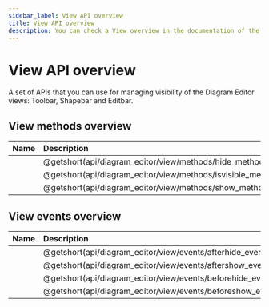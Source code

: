 ```yaml
---
sidebar_label: View API overview
title: View API overview 
description: You can check a View overview in the documentation of the DHTMLX JavaScript Diagram library. Browse developer guides and API reference, try out code examples and live demos, and download a free 30-day evaluation version of DHTMLX Diagram.
---
```


# View API overview

A set of APIs that you can use for managing visibility of the Diagram Editor views: Toolbar, Shapebar and Editbar.

## View methods overview

| Name                                                           | Description                                                   |
| :---------------------------------------------------------- | :------------------------------------------------------------ |
| [](api/diagram_editor/view/methods/hide_method.md)          | @getshort(api/diagram_editor/view/methods/hide_method.md)     |
| [](api/diagram_editor/view/methods/isvisible_method.md)     | @getshort(api/diagram_editor/view/methods/isvisible_method.md)|
| [](api/diagram_editor/view/methods/show_method.md)          | @getshort(api/diagram_editor/view/methods/show_method.md)     |

## View events overview

| Name                                                          | Description                                                    |
| :--------------------------------------------------------- | :---------------------------------------------------------- |
| [](api/diagram_editor/view/events/afterhide_event.md)      | @getshort(api/diagram_editor/view/events/afterhide_event)   |
| [](api/diagram_editor/view/events/aftershow_event.md)      | @getshort(api/diagram_editor/view/events/aftershow_event)   |
| [](api/diagram_editor/view/events/beforehide_event.md)     | @getshort(api/diagram_editor/view/events/beforehide_event)  |
| [](api/diagram_editor/view/events/beforeshow_event.md)     | @getshort(api/diagram_editor/view/events/beforeshow_event)  |